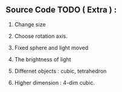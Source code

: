 ## Source Code TODO ( Extra ) :

1. Change size

2. Choose rotation axis.

3. Fixed sphere and light moved

4. The brightness of light

5. Differnet objects : cubic, tetrahedron

6. Higher dimension : 4-dim cubic.

   

